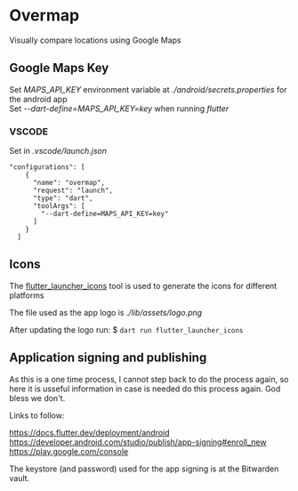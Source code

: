 # Overmap

Visually compare locations using Google Maps

## Google Maps Key

Set _MAPS_API_KEY_ environment variable at _./android/secrets.properties_  for the android app  
Set _--dart-define=MAPS_API_KEY=key_ when running _flutter_

### VSCODE

Set in _.vscode/launch.json_

    "configurations": [
        {
          "name": "overmap",
          "request": "launch",
          "type": "dart",
          "toolArgs": [
            "--dart-define=MAPS_API_KEY=key"
          ]
        }
      ]

## Icons

The [flutter_launcher_icons](https://pub.dev/packages/flutter_launcher_icons) tool is used to generate the icons for different platforms  

The file used as the app logo is _./lib/assets/logo.png_  

After updating the logo run:  $ `dart run flutter_launcher_icons`

## Application signing and publishing

As this is a one time process, I cannot step back to do the process again, so here it is usseful information in case is needed do this process again. God bless we don't.

Links to follow:

<https://docs.flutter.dev/deployment/android>
<https://developer.android.com/studio/publish/app-signing#enroll_new>
<https://play.google.com/console>

The keystore (and password) used for the app signing is at the Bitwarden vault.

